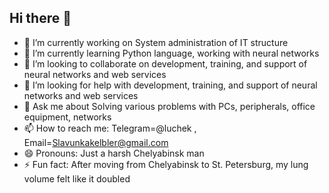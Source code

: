 ## Hi there 👋



- 🔭 I’m currently working on System administration of IT structure
- 🌱 I’m currently learning Python language, working with neural networks
- 👯 I’m looking to collaborate on development, training, and support of neural networks and web services
- 🤔 I’m looking for help with development, training, and support of neural networks and web services
- 💬 Ask me about Solving various problems with PCs, peripherals, office equipment, networks
- 📫 How to reach me: Telegram=@luchek , Email=Slavunkakelbler@gmail.com
- 😄 Pronouns: Just a harsh Chelyabinsk man
- ⚡ Fun fact: After moving from Chelyabinsk to St. Petersburg, my lung volume felt like it doubled

